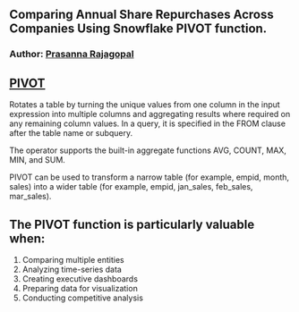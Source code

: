 ## Comparing Annual Share Repurchases Across Companies Using Snowflake PIVOT function.
### Author: [Prasanna Rajagopal](https://www.linkedin.com/in/prasannarajagopal/)

## [PIVOT](https://docs.snowflake.com/en/sql-reference/constructs/pivot)

Rotates a table by turning the unique values from one column in the input expression into multiple columns and aggregating results where required on any remaining column values. In a query, it is specified in the FROM clause after the table name or subquery.

The operator supports the built-in aggregate functions AVG, COUNT, MAX, MIN, and SUM.

PIVOT can be used to transform a narrow table (for example, empid, month, sales) into a wider table (for example, empid, jan_sales, feb_sales, mar_sales).


## The PIVOT function is particularly valuable when:

1. Comparing multiple entities
2. Analyzing time-series data
3. Creating executive dashboards
4. Preparing data for visualization
5. Conducting competitive analysis
